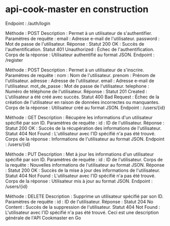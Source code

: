 # api-cook-master en construction
Endpoint : /auth/login

Méthode : POST
Description : Permet à un utilisateur de s'authentifier.
Paramètres de requête :
email : Adresse e-mail de l'utilisateur.
password : Mot de passe de l'utilisateur.
Réponse :
Statut 200 OK : Succès de l'authentification.
Statut 401 Unauthorized : Échec de l'authentification.
Corps de la réponse : Utilisateur authentifié au format JSON.
Endpoint : /register

Méthode : POST
Description : Permet à un utilisateur de s'inscrire.
Paramètres de requête :
nom : Nom de l'utilisateur.
prenom : Prénom de l'utilisateur.
adresse : Adresse de l'utilisateur.
email : Adresse e-mail de l'utilisateur.
mot_de_passe : Mot de passe de l'utilisateur.
telephone : Numéro de téléphone de l'utilisateur.
Réponse :
Statut 201 Created : L'utilisateur a été créé avec succès.
Statut 400 Bad Request : Échec de la création de l'utilisateur en raison de données incorrectes ou manquantes.
Corps de la réponse : Utilisateur créé au format JSON.
Endpoint : /users/{id}

Méthode : GET
Description : Récupère les informations d'un utilisateur spécifié par son ID.
Paramètres de requête :
id : ID de l'utilisateur.
Réponse :
Statut 200 OK : Succès de la récupération des informations de l'utilisateur.
Statut 404 Not Found : L'utilisateur avec l'ID spécifié n'a pas été trouvé.
Corps de la réponse : Informations de l'utilisateur au format JSON.
Endpoint : /users/{id}

Méthode : PUT
Description : Met à jour les informations d'un utilisateur spécifié par son ID.
Paramètres de requête :
id : ID de l'utilisateur.
Corps de la requête : Nouvelles informations de l'utilisateur au format JSON.
Réponse :
Statut 200 OK : Succès de la mise à jour des informations de l'utilisateur.
Statut 404 Not Found : L'utilisateur avec l'ID spécifié n'a pas été trouvé.
Corps de la réponse : Utilisateur mis à jour au format JSON.
Endpoint : /users/{id}

Méthode : DELETE
Description : Supprime un utilisateur spécifié par son ID.
Paramètres de requête :
id : ID de l'utilisateur.
Réponse :
Statut 204 No Content : Succès de la suppression de l'utilisateur.
Statut 404 Not Found : L'utilisateur avec l'ID spécifié n'a pas été trouvé.
Ceci est une description générale de l'API Cookmaster en Go
